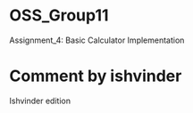 # OSS_Group11
 Assignment_4:  Basic Calculator Implementation

 # Comment by ishvinder
Ishvinder edition